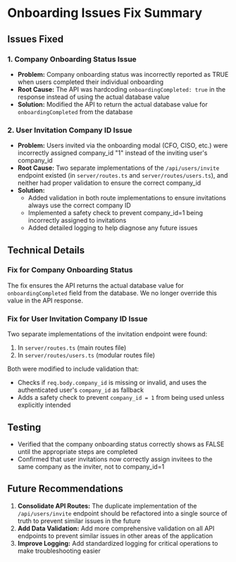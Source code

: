 # Onboarding Issues Fix Summary

## Issues Fixed

### 1. Company Onboarding Status Issue
- **Problem:** Company onboarding status was incorrectly reported as TRUE when users completed their individual onboarding
- **Root Cause:** The API was hardcoding `onboardingCompleted: true` in the response instead of using the actual database value
- **Solution:** Modified the API to return the actual database value for `onboardingCompleted` from the database

### 2. User Invitation Company ID Issue
- **Problem:** Users invited via the onboarding modal (CFO, CISO, etc.) were incorrectly assigned company_id "1" instead of the inviting user's company_id
- **Root Cause:** Two separate implementations of the `/api/users/invite` endpoint existed (in `server/routes.ts` and `server/routes/users.ts`), and neither had proper validation to ensure the correct company_id
- **Solution:**
  - Added validation in both route implementations to ensure invitations always use the correct company ID
  - Implemented a safety check to prevent company_id=1 being incorrectly assigned to invitations
  - Added detailed logging to help diagnose any future issues

## Technical Details

### Fix for Company Onboarding Status
The fix ensures the API returns the actual database value for `onboardingCompleted` field from the database. We no longer override this value in the API response.

### Fix for User Invitation Company ID Issue
Two separate implementations of the invitation endpoint were found:
1. In `server/routes.ts` (main routes file)
2. In `server/routes/users.ts` (modular routes file)

Both were modified to include validation that:
- Checks if `req.body.company_id` is missing or invalid, and uses the authenticated user's `company_id` as fallback
- Adds a safety check to prevent `company_id = 1` from being used unless explicitly intended

## Testing
- Verified that the company onboarding status correctly shows as FALSE until the appropriate steps are completed
- Confirmed that user invitations now correctly assign invitees to the same company as the inviter, not to company_id=1

## Future Recommendations
1. **Consolidate API Routes:** The duplicate implementation of the `/api/users/invite` endpoint should be refactored into a single source of truth to prevent similar issues in the future
2. **Add Data Validation:** Add more comprehensive validation on all API endpoints to prevent similar issues in other areas of the application
3. **Improve Logging:** Add standardized logging for critical operations to make troubleshooting easier